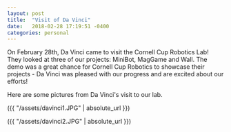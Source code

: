 ```yaml
---
layout: post
title:  "Visit of Da Vinci"
date:   2018-02-28 17:19:51 -0400
categories: personal
---
```


On February 28th, Da Vinci came to visit the Cornell Cup Robotics Lab! They looked at three of our projects: MiniBot, MagGame and Wall. The demo was a great chance for Cornell Cup Robotics to showcase their projects - Da Vinci was pleased with our progress and are excited about our efforts!

Here are some pictures from Da Vinci's visit to our lab.

({{ "/assets/davinci1.JPG" | absolute_url }})


 ({{ "/assets/davinci2.JPG" | absolute_url }})



[jekyll-docs]: https://jekyllrb.com/docs/home
[jekyll-gh]:   https://github.com/jekyll/jekyll
[jekyll-talk]: https://talk.jekyllrb.com/
